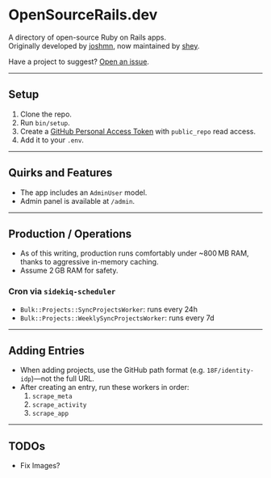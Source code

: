 # OpenSourceRails.dev

A directory of open-source Ruby on Rails apps.  
Originally developed by [joshmn](/joshmn), now maintained by [shey](/shey).

Have a project to suggest? [Open an issue](https://github.com/opensourcerails-org/suggestions/issues/new).

---

## Setup

1. Clone the repo.
2. Run `bin/setup`.
3. Create a [GitHub Personal Access Token](https://github.com/settings/tokens) with `public_repo` read access.
4. Add it to your `.env`.

---

## Quirks and Features

- The app includes an `AdminUser` model.
- Admin panel is available at `/admin`.

---

## Production / Operations

- As of this writing, production runs comfortably under ~800 MB RAM, thanks to aggressive in-memory caching.
- Assume 2 GB RAM for safety.

### Cron via `sidekiq-scheduler`

- `Bulk::Projects::SyncProjectsWorker`: runs every 24h
- `Bulk::Projects::WeeklySyncProjectsWorker`: runs every 7d

---

## Adding Entries

- When adding projects, use the GitHub path format (e.g. `18F/identity-idp`)—not the full URL.
- After creating an entry, run these workers in order:
  1. `scrape_meta`
  2. `scrape_activity`
  3. `scrape_app`

---

## TODOs

- Fix Images?
